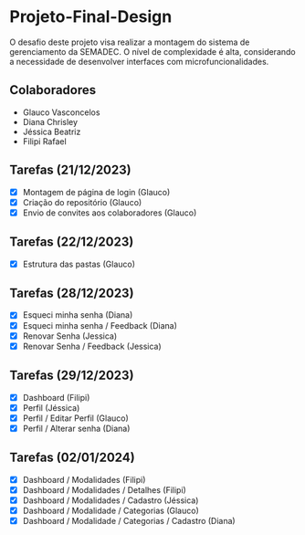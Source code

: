 # Projeto-Final-Design
O desafio deste projeto visa realizar a montagem do sistema de gerenciamento da SEMADEC. O nível de complexidade é alta, considerando a necessidade de desenvolver interfaces com microfuncionalidades.

## Colaboradores
- Glauco Vasconcelos
- Diana Chrisley
- Jéssica Beatriz
- Filipi Rafael

## Tarefas (21/12/2023)
- [x] Montagem de página de login (Glauco)
- [x] Criação do repositório (Glauco)
- [x] Envio de convites aos colaboradores (Glauco)

## Tarefas (22/12/2023)
- [x] Estrutura das pastas (Glauco)

## Tarefas (28/12/2023)
- [x] Esqueci minha senha (Diana)
- [x] Esqueci minha senha / Feedback (Diana)
- [x] Renovar Senha (Jessica)
- [x] Renovar Senha / Feedback (Jessica)

## Tarefas (29/12/2023)
- [x] Dashboard (Filipi)
- [x] Perfil (Jéssica)
- [x] Perfil / Editar Perfil (Glauco)
- [x] Perfil / Alterar senha (Diana)

## Tarefas (02/01/2024)
- [x] Dashboard / Modalidades (Filipi)
- [x] Dashboard / Modalidades / Detalhes (Filipi)
- [x] Dashboard / Modalidades / Cadastro (Jéssica)
- [x] Dashboard / Modalidade / Categorias (Glauco)
- [x] Dashboard / Modalidade /  Categorias / Cadastro (Diana)
